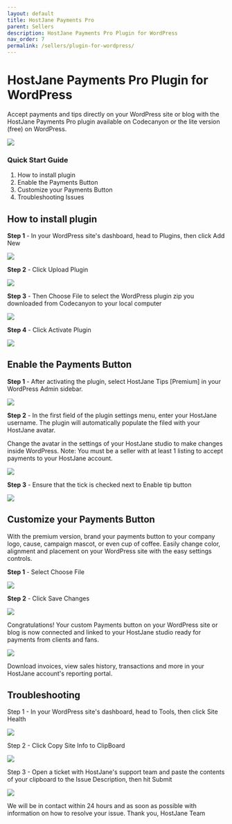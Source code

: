 ```yaml
---
layout: default
title: HostJane Payments Pro
parent: Sellers
description: HostJane Payments Pro Plugin for WordPress
nav_order: 7
permalink: /sellers/plugin-for-wordpress/
---
```


# HostJane Payments Pro Plugin for WordPress

Accept payments and tips directly on your WordPress site or blog with the HostJane Payments Pro plugin available on Codecanyon or the lite version (free) on WordPress.

![](/assets/documentation.jpeg)

### Quick Start Guide

1. How to install plugin
2. Enable the Payments Button
3. Customize your Payments Button
4. Troubleshooting Issues

## How to install plugin

**Step 1** - In your WordPress site's dashboard, head to Plugins, then click Add New

![](/assets/hjp1.png)

**Step 2** - Click Upload Plugin

![](/assets/hjp2.png)

**Step 3** - Then Choose File to select the WordPress plugin zip you downloaded from Codecanyon to your local computer

![](/assets/hjp3.png)

**Step 4** - Click Activate Plugin

![](/assets/hjp4.png)

## Enable the Payments Button

**Step 1** - After activating the plugin, select HostJane Tips [Premium] in your WordPress Admin sidebar.

![](/assets/hjp5.png)

**Step 2** - In the first field of the plugin settings menu, enter your HostJane username. The plugin will automatically populate the filed with your HostJane avatar. 

Change the avatar in the settings of your HostJane studio to make changes inside WordPress.
Note: You must be a seller with at least 1 listing to accept payments to your HostJane account.

![](/assets/hjp6.png)

**Step 3** - Ensure that the tick is checked next to Enable tip button

![](/assets/hjp7.png)

## Customize your Payments Button

With the premium version, brand your payments button to your company logo, cause, campaign mascot, or even cup of coffee. Easily change color, alignment and placement on your WordPress site with the easy settings controls.

**Step 1** - Select Choose File

![](/assets/hjp8.png)

**Step 2** - Click Save Changes

![](/assets/hjp9.png)

Congratulations! Your custom Payments button on your WordPress site or blog is now connected and linked to your HostJane studio ready for payments from clients and fans.

![](/assets/hjp10.png)

Download invoices, view sales history, transactions and more in your HostJane account's reporting portal.

## Troubleshooting

Step 1 - In your WordPress site's dashboard, head to Tools, then click Site Health

![](/assets/site-health.jpeg)

Step 2 - Click Copy Site Info to ClipBoard

![](/assets/site-health-2.jpeg)

Step 3 - Open a ticket with HostJane's support team and paste the contents of your clipboard to the Issue Description, then hit Submit

![](/assets/site-health-3.jpeg)

We will be in contact within 24 hours and as soon as possible with information on how to resolve your issue. Thank you, HostJane Team